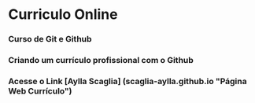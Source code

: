 # Curriculo Online

### Curso de Git e Github 


### Criando um currículo profissional com o Github

### Acesse  o Link [Aylla Scaglia] (scaglia-aylla.github.io "Página Web Currículo")